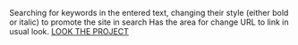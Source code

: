 Searching for keywords in the entered text, changing their style (either bold or italic) to promote the site in search
Has the area for change URL to link in usual look.
[LOOK THE PROJECT](https://shimmering-toffee-9400f1.netlify.app/)
